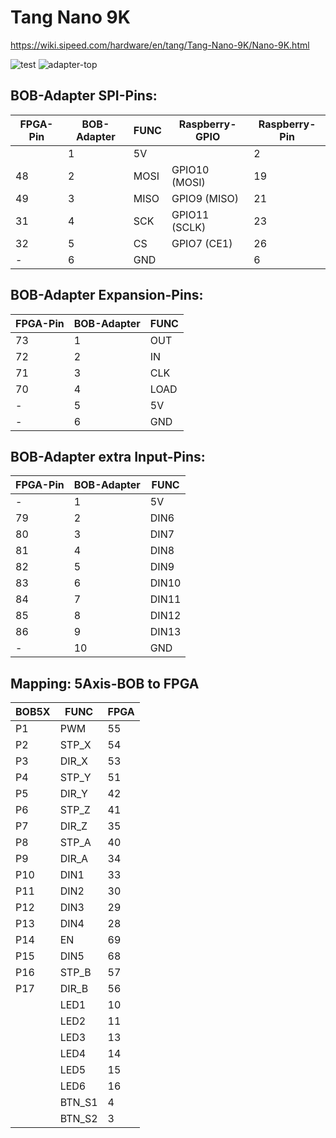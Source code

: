 # Tang Nano 9K

https://wiki.sipeed.com/hardware/en/tang/Tang-Nano-9K/Nano-9K.html

![test](https://raw.githubusercontent.com/multigcs/LinuxCNC-RIO/main/configs/TangNano9K/bob9k.jpg)
![adapter-top](https://raw.githubusercontent.com/multigcs/LinuxCNC-RIO/main/configs/TangNano9K/tangnano9k-bob-adapter2-top.png)



## BOB-Adapter SPI-Pins:

| FPGA-Pin | BOB-Adapter | FUNC | Raspberry-GPIO | Raspberry-Pin |
| --- | --- | --- | --- | --- |
|  | 1 | 5V |  | 2 |
| 48 | 2 | MOSI | GPIO10 (MOSI) | 19 |
| 49 | 3 | MISO | GPIO9 (MISO) | 21 |
| 31 | 4 | SCK | GPIO11 (SCLK) | 23 |
| 32 | 5 | CS | GPIO7 (CE1) | 26 |
| - | 6 | GND |  | 6 |


## BOB-Adapter Expansion-Pins:
| FPGA-Pin | BOB-Adapter | FUNC |
| --- | --- | --- |
| 73 | 1 | OUT |
| 72 | 2 | IN |
| 71 | 3 | CLK |
| 70 | 4 | LOAD |
| - | 5 | 5V |
| - | 6 | GND |


## BOB-Adapter extra Input-Pins:
| FPGA-Pin | BOB-Adapter | FUNC |
| --- | --- | --- |
| - | 1 | 5V |
| 79 | 2 | DIN6 |
| 80 | 3 | DIN7 |
| 81 | 4 | DIN8 |
| 82 | 5 | DIN9 |
| 83 | 6 | DIN10 |
| 84 | 7 | DIN11 |
| 85 | 8 | DIN12 |
| 86 | 9 | DIN13 |
| - | 10 | GND |


## Mapping: 5Axis-BOB to FPGA 

| BOB5X | FUNC | FPGA |
| --- | --- | --- |
| P1 | PWM | 55 |
| P2 | STP_X | 54 |
| P3 | DIR_X | 53 |
| P4 | STP_Y | 51 |
| P5 | DIR_Y | 42 |
| P6 | STP_Z | 41 |
| P7 | DIR_Z | 35 |
| P8 | STP_A | 40 |
| P9 | DIR_A | 34 |
| P10 | DIN1 | 33 |
| P11 | DIN2 | 30 |
| P12 | DIN3 | 29 |
| P13 | DIN4 | 28 |
| P14 | EN | 69 |
| P15 | DIN5 | 68 |
| P16 | STP_B | 57 |
| P17 | DIR_B | 56 |
|   | LED1 | 10 |
|   | LED2 | 11 |
|   | LED3 | 13 |
|   | LED4 | 14 |
|   | LED5 | 15 |
|   | LED6 | 16 |
|   | BTN_S1 | 4 |
|   | BTN_S2 | 3 |

